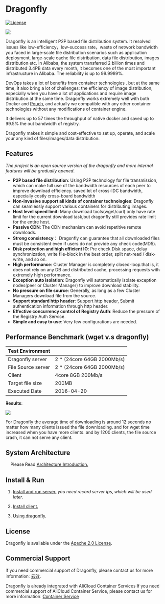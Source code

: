 # Dragonfly
[![License](https://img.shields.io/badge/license-Apache%202-4EB1BA.svg)](https://www.apache.org/licenses/LICENSE-2.0.html)

![](https://github.com/alibaba/Dragonfly/raw/master/docs/images/logo.png)

Dragonfly is an intelligent P2P based file distribution system. It resolved issues like low-efficiency，low-success rate，waste of network bandwidth you faced in large-scale file distribution scenarios such as application deployment, large-scale cache file distribution, data file distribution, images distribution etc.
In Alibaba, the system transferred 2 billion times and distributed 3.4PB data every month, it becomes one of the most important infrastructure in Alibaba. The reliability is up to 99.9999%.


DevOps takes a lot of benefits from container technologies . but at the same time, it also bring a lot of challenges: the efficiency of image distribution, especially when you have a lot of applications and require image distribution at the same time. Dragonfly works extremely well with  both Docker and [Pouch](https://github.com/alibaba/pouch), and actually we compatible with any other container technologies without any modifications of container engine.

It delivers up to 57 times the throughput of native docker and saved up to 99.5% the out bandwidth of registry.

Dragonfly makes it simple and cost-effective to set up, operate, and scale your any kind of files/images/data distribution.

## Features
*The project is an open source version of the dragonfly and more internal features will be gradually opened*.

- **P2P based file distribution**: Using P2P technology for file transmission, which can make full 
use of the bandwidth resources of each peer to improve download efficiency.  saved lot of cross-IDC bandwidth, especially costly cross-board bandwidth
- **Non-invasive support all kinds of container technologies**: Dragonfly can seamlessly support various containers for distributing images.
- **Host level speed limit**: Many download tools(wget/curl) only have rate limit for the current download task,but dragonfly
still provides rate limit for the entire host.
- **Passive CDN**: The CDN mechanism can avoid repetitive remote downloads.
- **Strong consistency**： Dragonfly can guarantee that all downloaded files must be consistent even if users do not provide any check code(MD5).
- **Disk protection and high efficient IO**: Pre check Disk space, delay synchronization, write file-block in the best order,
split net-read / disk-write, and so on.
- **High performance**: Cluster Manager is completely closed-loop.that is, it does not rely on any DB and distributed cache,
processing requests with extremely high performance. 
- **Exception auto isolation**: Dragonfly will automatically isolate exception nodes(peer or Cluster Manager) to improve download stability.
- **No pressure on file source**: Generally, as long as a few Cluster Managers download file from the source.
- **Support standard http header**: Support http header, Submit authentication information through http header.
- **Effective concurrency control of Registry Auth**: Reduce the pressure of the Registry Auth Service.
- **Simple and easy to use**: Very few configurations are needed.

## Performance Benchmark (wget v.s dragonfly)

|Test Environment ||
|--------------------|-------------------|
|Dragonfly server|2 * (24core 64GB 2000Mb/s)|
|File Source server|2 * (24core 64GB 2000Mb/s)|
|Client|4core 8GB 200Mb/s|
|Target file size|200MB|
|Executed Date|2016-04-20|

**Results:**

<div>
<img src="https://github.com/alibaba/Dragonfly/raw/master/docs/images/performance.png"/>
</div>

For Dragonfly the average time of downloading is around 12 seconds no matter how many clients issued the file downloading.
and for wget time increased when you have more clients. and by 1200 clients, the file source crash, it can not serve any client.

## System Architecture

&nbsp;&nbsp;&nbsp;&nbsp;Please Read [Architecture Introduction.](https://github.com/alibaba/Dragonfly/blob/master/docs/architecture_introduction.md)

## Install & Run

1. [Install and run server.](https://github.com/alibaba/Dragonfly/blob/master/docs/install_clustermanager.md)
*you need record server ips, which will be used later*.

2. [Install client.](https://github.com/alibaba/Dragonfly/blob/master/docs/install_client.md)

3. [Using dragonfly.](https://github.com/alibaba/Dragonfly/blob/master/docs/configuration_and_run.md)

## License

Dragonfly is available under the [Apache 2.0 License](https://www.apache.org/licenses/LICENSE-2.0.html).

## Commercial Support

If you need commercial support of Dragonfly, please contact us for more information: [云效](https://www.aliyun.com/product/yunxiao).

Dragonfly is already integrated with AliCloud Container Services
If you need commercial support of AliCloud Container Service, please contact us for more information: [Container Service
](https://www.alibabacloud.com/product/container-service)
